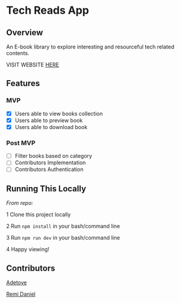 #  Tech Reads App

## Overview

An E-book library to explore interesting and resourceful tech related contents.

VISIT WEBSITE [HERE](https://tech-reads.vercel.app/)

## Features
### MVP 
- [x] Users able to view books collection
- [x] Users able to preview book
- [x] Users able to download book
### Post MVP
- [ ] Filter books based on category
- [ ] Contributors Implementation
- [ ] Contributors Authentication

## Running This Locally

*From repo:*

1 Clone this project locally

2 Run `npm install` in your bash/command line

3 Run `npm run dev` in your bash/command line

4 Happy viewing!

## Contributors
[Adetoye](https://github.com/adetoye-dev)

[Remi Daniel](https://github.com/Remi-dee)
